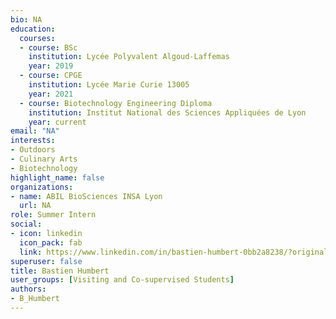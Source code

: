 ```yaml
--- 
bio: NA
education:
  courses:
  - course: BSc
    institution: Lycée Polyvalent Algoud-Laffemas
    year: 2019
  - course: CPGE
    institution: Lycée Marie Curie 13005
    year: 2021
  - course: Biotechnology Engineering Diploma
    institution: Institut National des Sciences Appliquées de Lyon
    year: current
email: "NA"
interests:
- Outdoors
- Culinary Arts
- Biotechnology
highlight_name: false
organizations:
- name: ABIL BioSciences INSA Lyon
  url: NA
role: Summer Intern
social:
- icon: linkedin
  icon_pack: fab
  link: https://www.linkedin.com/in/bastien-humbert-0bb2a8238/?originalSubdomain=fr
superuser: false
title: Bastien Humbert
user_groups: [Visiting and Co-supervised Students]
authors:
- B_Humbert
---
```









